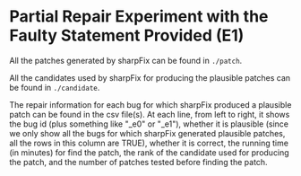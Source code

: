 # Partial Repair Experiment with the Faulty Statement Provided (E1)

All the patches generated by sharpFix can be found in `./patch`.

All the candidates used by sharpFix for producing the plausible patches can be found in `./candidate`.

The repair information for each bug for which sharpFix produced a plausible patch can be found in the csv file(s). At each line, from left to right, it shows the bug id (plus something like "_e0" or "_e1"), whether it is plausible (since we only show all the bugs for which sharpFix generated plausible patches, all the rows in this column are TRUE), whether it is correct, the running time (in minutes) for find the patch, the rank of the candidate used for producing the patch, and the number of patches tested before finding the patch.